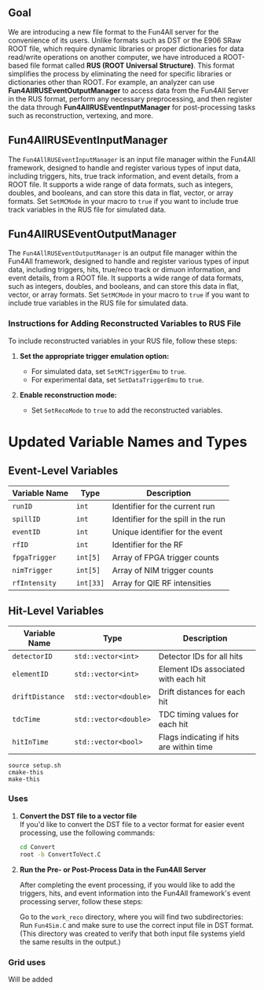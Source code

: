 ## Goal
We are introducing a new file format to the Fun4All server for the convenience of its users. Unlike formats such as DST or the E906 SRaw ROOT file, which require dynamic libraries or proper dictionaries for data read/write operations on another computer, we have introduced a ROOT-based file format called **RUS (ROOT Universal Structure)**. This format simplifies the process by eliminating the need for specific libraries or dictionaries other than ROOT. For example, an analyzer can use **Fun4AllRUSEventOutputManager** to access data from the Fun4All Server in the RUS format, perform any necessary preprocessing, and then register the data through **Fun4AllRUSEventInputManager** for post-processing tasks such as reconstruction, vertexing, and more.


## Fun4AllRUSEventInputManager

The `Fun4AllRUSEventInputManager` is an input file manager within the Fun4All framework, designed to handle and register various types of input data, including triggers, hits, true track information, and event details, from a ROOT file. It supports a wide range of data formats, such as integers, doubles, and booleans, and can store this data in flat, vector, or array formats. Set `SetMCMode` in your macro to `true` if you want to include true track variables in the RUS file for simulated data. 

## Fun4AllRUSEventOutputManager

The `Fun4AllRUSEventOutputManager` is an output file manager within the Fun4All framework, designed to handle and register various types of input data, including triggers, hits, true/reco track or dimuon information, and event details, from a ROOT file. It supports a wide range of data formats, such as integers, doubles, and booleans, and can store this data in flat, vector, or array formats. Set `SetMCMode` in your macro to `true` if you want to include true variables in the RUS file for simulated data.

### Instructions for Adding Reconstructed Variables to RUS File

To include reconstructed variables in your RUS file, follow these steps:

1. **Set the appropriate trigger emulation option:**
   - For simulated data, set `SetMCTriggerEmu` to `true`.
   - For experimental data, set `SetDataTriggerEmu` to `true`.

2. **Enable reconstruction mode:**
   - Set `SetRecoMode` to `true` to add the reconstructed variables.

# Updated Variable Names and Types

## Event-Level Variables
| Variable Name      | Type               | Description                          |
|--------------------|--------------------|--------------------------------------|
| `runID`            | `int`              | Identifier for the current run       |
| `spillID`          | `int`              | Identifier for the spill in the run  |
| `eventID`          | `int`              | Unique identifier for the event      |
| `rfID`             | `int`              | Identifier for the RF                |
| `fpgaTrigger`     | `int[5]`           | Array of FPGA trigger counts         |
| `nimTrigger`      | `int[5]`           | Array of NIM trigger counts          |
| `rfIntensity`    | `int[33]`          | Array for QIE RF intensities         |

## Hit-Level Variables
| Variable Name           | Type                     | Description                                  |
|-------------------------|--------------------------|----------------------------------------------|
| `detectorID`           | `std::vector<int>`       | Detector IDs for all hits                    |
| `elementID`            | `std::vector<int>`       | Element IDs associated with each hit         |
| `driftDistance`        | `std::vector<double>`    | Drift distances for each hit                 |
| `tdcTime`              | `std::vector<double>`    | TDC timing values for each hit               |
| `hitInTime`             | `std::vector<bool>`      | Flags indicating if hits are within time     |

``` Compilation
source setup.sh
cmake-this
make-this
```

### Uses

1. **Convert the DST file to a vector file**  
   If you'd like to convert the DST file to a vector format for easier event processing, use the following commands:

   ```bash
   cd Convert
   root -b ConvertToVect.C
   ```
2. **Run the Pre- or Post-Process Data in the Fun4All Server**

   After completing the event processing, if you would like to add the triggers, hits, and event information into the Fun4All framework's event processing server, follow these steps:

   Go to the `work_reco` directory, where you will find two subdirectories:
     Run `Fun4Sim.C` and make sure to use the correct input file in DST format. (This directory was created to verify that both input file systems yield the same results in the output.)

### Grid uses

Will be added


